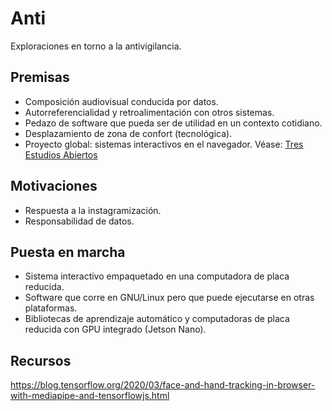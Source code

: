 # Anti

Exploraciones en torno a la antivigilancia. 

## Premisas

- Composición audiovisual conducida por datos. 
- Autorreferencialidad y retroalimentación con otros sistemas.
- Pedazo de software que pueda ser de utilidad en un contexto cotidiano.
- Desplazamiento de zona de confort (tecnológica). 
- Proyecto global: sistemas interactivos en el navegador. Véase: [Tres Estudios Abiertos](https://github.com/EmilioOcelotl/tres-estudios-abiertos)  

## Motivaciones

- Respuesta a la instagramización.
- Responsabilidad de datos. 

## Puesta en marcha

- Sistema interactivo empaquetado en una computadora de placa reducida.
- Software que corre en GNU/Linux pero que puede ejecutarse en otras plataformas. 
- Bibliotecas de aprendizaje automático y computadoras de placa reducida con GPU integrado (Jetson Nano).

## Recursos

https://blog.tensorflow.org/2020/03/face-and-hand-tracking-in-browser-with-mediapipe-and-tensorflowjs.html